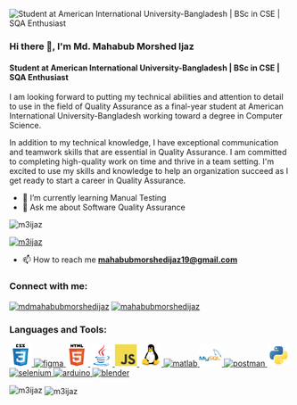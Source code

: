 ![Student at American International University-Bangladesh | BSc in CSE | SQA Enthusiast](https://media.licdn.com/dms/image/D4E16AQHhclfG3gY5Xg/profile-displaybackgroundimage-shrink_350_1400/0/1685900225299?e=1691625600&v=beta&t=ZI1uWnurPc44_lKKTrTJo2_dWtodHqqc6PB81EQo7XE)

 
### Hi there 👋, I'm Md. Mahabub Morshed Ijaz
#### Student at American International University-Bangladesh | BSc in CSE | SQA Enthusiast


I am looking forward to putting my technical abilities and attention to detail to use in the field of Quality Assurance as a final-year student at American International University-Bangladesh working toward a degree in Computer Science.

In addition to my technical knowledge, I have exceptional communication and teamwork skills that are essential in Quality Assurance. I am committed to completing high-quality work on time and thrive in a team setting. I'm excited to use my skills and knowledge to help an organization succeed as I get ready to start a career in Quality Assurance. 


- 🌱 I’m currently learning Manual Testing 
- 💬 Ask me about Software Quality Assurance 


<p align="left"> <img src="https://komarev.com/ghpvc/?username=m3ijaz&label=Profile%20views&color=0e75b6&style=flat" alt="m3ijaz" /> </p>

<p align="left"> <a href="https://github.com/ryo-ma/github-profile-trophy"><img src="https://github-profile-trophy.vercel.app/?username=m3ijaz" alt="m3ijaz" /></a> </p>

- 📫 How to reach me **mahabubmorshedijaz19@gmail.com**

<h3 align="left">Connect with me:</h3>
<p align="left">
<a href="https://linkedin.com/in/mdmahabubmorshedijaz" target="blank"><img align="center" src="https://raw.githubusercontent.com/rahuldkjain/github-profile-readme-generator/master/src/images/icons/Social/linked-in-alt.svg" alt="mdmahabubmorshedijaz" height="30" width="40" /></a>
<a href="https://fb.com/mahabubmorshedijaz" target="blank"><img align="center" src="https://raw.githubusercontent.com/rahuldkjain/github-profile-readme-generator/master/src/images/icons/Social/facebook.svg" alt="mahabubmorshedijaz" height="30" width="40" /></a>
</p>

<h3 align="left">Languages and Tools:</h3>
<p align="left">  <a href="https://www.w3schools.com/css/" target="_blank" rel="noreferrer"> <img src="https://raw.githubusercontent.com/devicons/devicon/master/icons/css3/css3-original-wordmark.svg" alt="css3" width="40" height="40"/> </a> <a href="https://www.figma.com/" target="_blank" rel="noreferrer"> <img src="https://www.vectorlogo.zone/logos/figma/figma-icon.svg" alt="figma" width="40" height="40"/> </a> <a href="https://www.w3.org/html/" target="_blank" rel="noreferrer"> <img src="https://raw.githubusercontent.com/devicons/devicon/master/icons/html5/html5-original-wordmark.svg" alt="html5" width="40" height="40"/> </a> <a href="https://www.java.com" target="_blank" rel="noreferrer"> <img src="https://raw.githubusercontent.com/devicons/devicon/master/icons/java/java-original.svg" alt="java" width="40" height="40"/> </a> <a href="https://developer.mozilla.org/en-US/docs/Web/JavaScript" target="_blank" rel="noreferrer"> <img src="https://raw.githubusercontent.com/devicons/devicon/master/icons/javascript/javascript-original.svg" alt="javascript" width="40" height="40"/> </a> <a href="https://www.linux.org/" target="_blank" rel="noreferrer"> <img src="https://raw.githubusercontent.com/devicons/devicon/master/icons/linux/linux-original.svg" alt="linux" width="40" height="40"/> </a> <a href="https://www.mathworks.com/" target="_blank" rel="noreferrer"> <img src="https://upload.wikimedia.org/wikipedia/commons/2/21/Matlab_Logo.png" alt="matlab" width="40" height="40"/> </a> <a href="https://www.mysql.com/" target="_blank" rel="noreferrer"> <img src="https://raw.githubusercontent.com/devicons/devicon/master/icons/mysql/mysql-original-wordmark.svg" alt="mysql" width="40" height="40"/> </a> <a href="https://postman.com" target="_blank" rel="noreferrer"> <img src="https://www.vectorlogo.zone/logos/getpostman/getpostman-icon.svg" alt="postman" width="40" height="40"/> </a> <a href="https://www.python.org" target="_blank" rel="noreferrer"> <img src="https://raw.githubusercontent.com/devicons/devicon/master/icons/python/python-original.svg" alt="python" width="40" height="40"/> </a> <a href="https://www.selenium.dev" target="_blank" rel="noreferrer"> <img src="https://raw.githubusercontent.com/detain/svg-logos/780f25886640cef088af994181646db2f6b1a3f8/svg/selenium-logo.svg" alt="selenium" width="40" height="40"/> </a> <a href="https://www.arduino.cc/" target="_blank" rel="noreferrer"> <img src="https://cdn.worldvectorlogo.com/logos/arduino-1.svg" alt="arduino" width="40" height="40"/> </a> <a href="https://www.blender.org/" target="_blank" rel="noreferrer"> <img src="https://download.blender.org/branding/community/blender_community_badge_white.svg" alt="blender" width="40" height="40"/> </a> </p>


<p><img align="left" src="https://github-readme-stats.vercel.app/api/top-langs?username=m3ijaz&show_icons=true&locale=en&layout=compact" alt="m3ijaz" /></p>

<p>&nbsp;<img align="center" src="https://github-readme-stats.vercel.app/api?username=m3ijaz&show_icons=true&locale=en" alt="m3ijaz" /></p>




